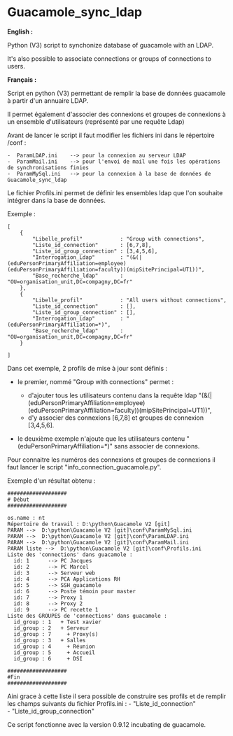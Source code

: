 # Guacamole_sync_ldap

**English :**

Python (V3) script to synchonize database of guacamole with an LDAP.

It's also possible to associate connections or groups of connections to users.

**Français :**

Script en python (V3) permettant de remplir la base de données guacamole à partir d'un annuaire LDAP.

Il permet également d'associer des connexions et groupes de connexions à un ensemble d'utilisateurs (représenté par une requête Ldap)

Avant de lancer le script il faut modifier les fichiers ini dans le répertoire /conf :

	-  ParamLDAP.ini 	--> pour la connexion au serveur LDAP	
	-  ParamMail.ini 	--> pour l'envoi de mail une fois les opérations de synchronisations finies
	-  ParamMySql.ini 	--> pour la connexion à la base de données de Guacamole_sync_ldap

Le fichier Profils.ini permet de définir les ensembles ldap que l'on souhaite intégrer dans la base de données.

Exemple :
```
[
	{
		"Libelle_profil"   			: "Group with connections",
		"Liste_id_connection"   	: [6,7,8],
		"Liste_id_group_connection" : [3,4,5,6],
		"Interrogation_Ldap"     	: "(&(|(eduPersonPrimaryAffiliation=employee)(eduPersonPrimaryAffiliation=faculty))(mipSitePrincipal=UT1))",
		"Base_recherche_ldap"		: "OU=organisation_unit,DC=compagny,DC=fr"
	},
	{
		"Libelle_profil"   			: "All users without connections",
		"Liste_id_connection"   	: [],
		"Liste_id_group_connection" : [],
		"Interrogation_Ldap"     	: "(eduPersonPrimaryAffiliation=*)",
		"Base_recherche_ldap"		: "OU=organisation_unit,DC=compagny,DC=fr"
	}
	
]
```

Dans cet exemple, 2 profils de mise à jour sont définis :
* le premier, nommé "Group with connections" permet :
	* d'ajouter tous les utilisateurs contenu dans la requête ldap "(&(|(eduPersonPrimaryAffiliation=employee)(eduPersonPrimaryAffiliation=faculty))(mipSitePrincipal=UT1))",
	* d'y associer des connexions [6,7,8] et groupes de connexion [3,4,5,6].

* le deuxième exemple n'ajoute que les utilisateurs contenu "(eduPersonPrimaryAffiliation=*)" sans associer de connexions.
	
Pour connaitre les numéros des connexions et groupes de connexions il faut lancer le script "info_connection_guacamole.py".

Exemple d'un résultat obtenu :

```
###################
# Début
###################

os.name : nt
Répertoire de travail : D:\python\Guacamole V2 [git]
PARAM -->  D:\python\Guacamole V2 [git]\conf\ParamMySql.ini
PARAM -->  D:\python\Guacamole V2 [git]\conf\ParamLDAP.ini
PARAM -->  D:\python\Guacamole V2 [git]\conf\ParamMail.ini
PARAM liste -->  D:\python\Guacamole V2 [git]\conf\Profils.ini
Liste des 'connections' dans guacamole :
  id: 1 	 --> PC Jacques
  id: 2 	 --> PC Marcel
  id: 3 	 --> Serveur web
  id: 4 	 --> PCA Applications RH
  id: 5 	 --> SSH_guacamole
  id: 6 	 --> Poste témoin pour master
  id: 7 	 --> Proxy 1
  id: 8 	 --> Proxy 2
  id: 9 	 --> PC recette 1
Liste des GROUPES de 'connections' dans guacamole :
  id_group : 1 	 + Test xavier
  id_group : 2 	 + Serveur
  id_group : 7 	   + Proxy(s)
  id_group : 3 	 + Salles
  id_group : 4 	   + Réunion
  id_group : 5 	   + Accueil
  id_group : 6 	   + DSI

###################
#Fin
###################
```

Aini grace à cette liste il sera possible de construire ses profils et de remplir les champs suivants du fichier Profils.ini :
	- "Liste_id_connection"  
	- "Liste_id_group_connection"
		
		
		
Ce script fonctionne avec la version 0.9.12 incubating de guacamole.

		
		
